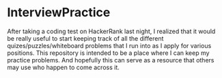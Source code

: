 # InterviewPractice

After taking a coding test on HackerRank last night, I realized that it would be really useful
to start keeping track of all the different quizes/puzzles/whiteboard problems that I run into
as I apply for various positions. This repository is intended to be a place where I can keep 
my practice problems. And hopefully this can serve as a resource that others may use who happen
to come across it.
